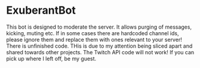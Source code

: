 # ExuberantBot
This bot is designed to moderate the server. It allows purging of messages, kicking, muting etc. If in some cases there are hardcoded channel ids, please ignore them and replace them with ones relevant to your server! There is unfinished code. THis is due to my attention being sliced apart and shared towards other projects. The Twitch API code will not work! If you can pick up where I left off, be my guest. 
